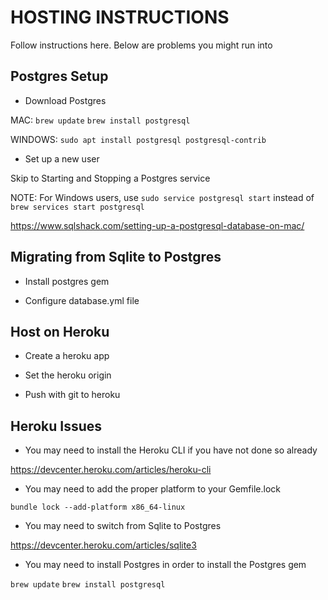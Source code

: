 # HOSTING INSTRUCTIONS

Follow instructions here. Below are problems you might run into

## Postgres Setup

- Download Postgres

MAC: 
```brew update```
```brew install postgresql```

WINDOWS: 
```sudo apt install postgresql postgresql-contrib```

- Set up a new user

Skip to Starting and Stopping a Postgres service

NOTE: For Windows users, use ```sudo service postgresql start``` instead of ```brew services start postgresql```

https://www.sqlshack.com/setting-up-a-postgresql-database-on-mac/

## Migrating from Sqlite to Postgres

- Install postgres gem

- Configure database.yml file

## Host on Heroku

- Create a heroku app

- Set the heroku origin

- Push with git to heroku


## Heroku Issues

- You may need to install the Heroku CLI if you have not done so already

https://devcenter.heroku.com/articles/heroku-cli

- You may need to add the proper platform to your Gemfile.lock

```bundle lock --add-platform x86_64-linux```

- You may need to switch from Sqlite to Postgres

https://devcenter.heroku.com/articles/sqlite3

- You may need to install Postgres in order to install the Postgres gem

```brew update```
```brew install postgresql```